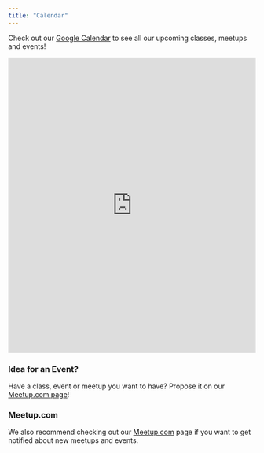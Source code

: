 ```yaml
---
title: "Calendar"
---
```


Check out our [Google Calendar](bit.ly/chimera-calendar) to see all our upcoming classes, meetups and events!

<iframe src="http://www.google.com/calendar/embed?src=chimeraarts.org_b4v4cunfv1ol6mrtm1ij64gh3g%40group.calendar.google.com&ctz=America/Los_Angeles" style="border: 0" width="100%" height="600" frameborder="0" scrolling="no"></iframe>

### Idea for an Event?

Have a class, event or meetup you want to have? Propose it on our [Meetup.com page][meetup]!


### Meetup.com

We also recommend checking out our [Meetup.com][meetup] page if you want to get notified about new meetups and events.

[meetup]: http://www.meetup.com/Chimera-Arts-Maker-Space/
